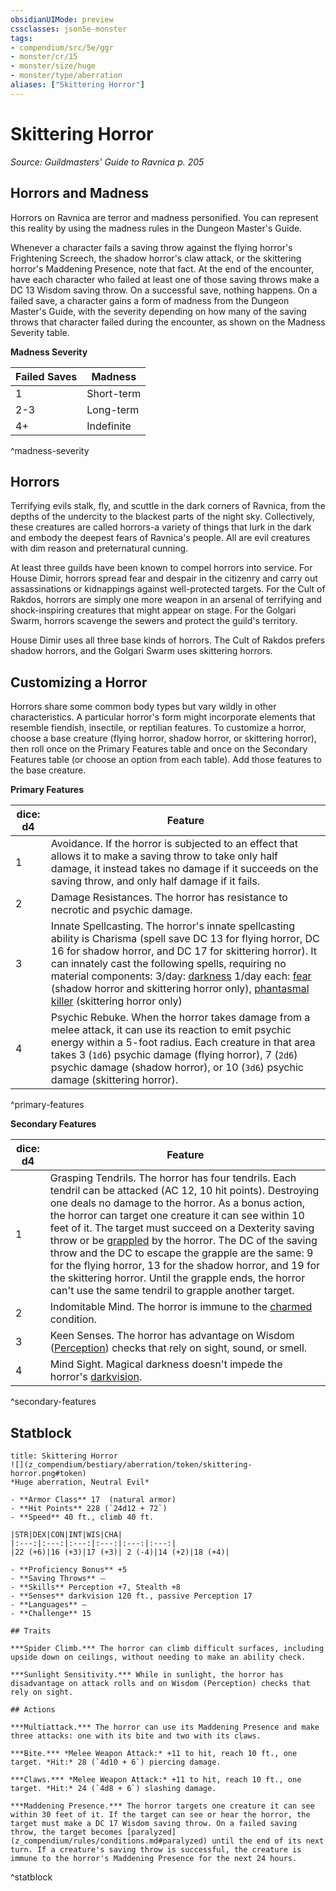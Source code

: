 ```yaml
---
obsidianUIMode: preview
cssclasses: json5e-monster
tags:
- compendium/src/5e/ggr
- monster/cr/15
- monster/size/huge
- monster/type/aberration
aliases: ["Skittering Horror"]
---
```

# Skittering Horror
*Source: Guildmasters' Guide to Ravnica p. 205*  

## Horrors and Madness

Horrors on Ravnica are terror and madness personified. You can represent this reality by using the madness rules in the Dungeon Master's Guide.

Whenever a character fails a saving throw against the flying horror's Frightening Screech, the shadow horror's claw attack, or the skittering horror's Maddening Presence, note that fact. At the end of the encounter, have each character who failed at least one of those saving throws make a DC 13 Wisdom saving throw. On a successful save, nothing happens. On a failed save, a character gains a form of madness from the Dungeon Master's Guide, with the severity depending on how many of the saving throws that character failed during the encounter, as shown on the Madness Severity table.

**Madness Severity**

| Failed Saves | Madness |
|--------------|---------|
| 1 | Short-term |
| 2-3 | Long-term |
| 4+ | Indefinite |
^madness-severity

## Horrors

Terrifying evils stalk, fly, and scuttle in the dark corners of Ravnica, from the depths of the undercity to the blackest parts of the night sky. Collectively, these creatures are called horrors-a variety of things that lurk in the dark and embody the deepest fears of Ravnica's people. All are evil creatures with dim reason and preternatural cunning.

At least three guilds have been known to compel horrors into service. For House Dimir, horrors spread fear and despair in the citizenry and carry out assassinations or kidnappings against well-protected targets. For the Cult of Rakdos, horrors are simply one more weapon in an arsenal of terrifying and shock-inspiring creatures that might appear on stage. For the Golgari Swarm, horrors scavenge the sewers and protect the guild's territory.

House Dimir uses all three base kinds of horrors. The Cult of Rakdos prefers shadow horrors, and the Golgari Swarm uses skittering horrors.

## Customizing a Horror

Horrors share some common body types but vary wildly in other characteristics. A particular horror's form might incorporate elements that resemble fiendish, insectile, or reptilian features. To customize a horror, choose a base creature (flying horror, shadow horror, or skittering horror), then roll once on the Primary Features table and once on the Secondary Features table (or choose an option from each table). Add those features to the base creature.

**Primary Features**

| dice: d4 | Feature |
|----------|---------|
| 1 | Avoidance. If the horror is subjected to an effect that allows it to make a saving throw to take only half damage, it instead takes no damage if it succeeds on the saving throw, and only half damage if it fails. |
| 2 | Damage Resistances. The horror has resistance to necrotic and psychic damage. |
| 3 | Innate Spellcasting. The horror's innate spellcasting ability is Charisma (spell save DC 13 for flying horror, DC 16 for shadow horror, and DC 17 for skittering horror). It can innately cast the following spells, requiring no material components: 3/day: [darkness](z_compendium/spells/darkness.md) 1/day each: [fear](z_compendium/spells/fear.md) (shadow horror and skittering horror only), [phantasmal killer](z_compendium/spells/phantasmal-killer.md) (skittering horror only) |
| 4 | Psychic Rebuke. When the horror takes damage from a melee attack, it can use its reaction to emit psychic energy within a 5-foot radius. Each creature in that area takes 3 (`1d6`) psychic damage (flying horror), 7 (`2d6`) psychic damage (shadow horror), or 10 (`3d6`) psychic damage (skittering horror). |
^primary-features

**Secondary Features**

| dice: d4 | Feature |
|----------|---------|
| 1 | Grasping Tendrils. The horror has four tendrils. Each tendril can be attacked (AC 12, 10 hit points). Destroying one deals no damage to the horror. As a bonus action, the horror can target one creature it can see within 10 feet of it. The target must succeed on a Dexterity saving throw or be [grappled](z_compendium/rules/conditions.md#grappled) by the horror. The DC of the saving throw and the DC to escape the grapple are the same: 9 for the flying horror, 13 for the shadow horror, and 19 for the skittering horror. Until the grapple ends, the horror can't use the same tendril to grapple another target. |
| 2 | Indomitable Mind. The horror is immune to the [charmed](z_compendium/rules/conditions.md#charmed) condition. |
| 3 | Keen Senses. The horror has advantage on Wisdom ([Perception](z_compendium/rules/skills.md#Perception)) checks that rely on sight, sound, or smell. |
| 4 | Mind Sight. Magical darkness doesn't impede the horror's [darkvision](z_compendium/rules/senses.md#darkvision). |
^secondary-features

## Statblock

```ad-statblock
title: Skittering Horror
![](z_compendium/bestiary/aberration/token/skittering-horror.png#token)
*Huge aberration, Neutral Evil*

- **Armor Class** 17  (natural armor)
- **Hit Points** 228 (`24d12 + 72`)
- **Speed** 40 ft., climb 40 ft.

|STR|DEX|CON|INT|WIS|CHA|
|:---:|:---:|:---:|:---:|:---:|:---:|
|22 (+6)|16 (+3)|17 (+3)| 2 (-4)|14 (+2)|18 (+4)|

- **Proficiency Bonus** +5
- **Saving Throws** ⏤
- **Skills** Perception +7, Stealth +8
- **Senses** darkvision 120 ft., passive Perception 17
- **Languages** —
- **Challenge** 15

## Traits

***Spider Climb.*** The horror can climb difficult surfaces, including upside down on ceilings, without needing to make an ability check.

***Sunlight Sensitivity.*** While in sunlight, the horror has disadvantage on attack rolls and on Wisdom (Perception) checks that rely on sight.

## Actions

***Multiattack.*** The horror can use its Maddening Presence and make three attacks: one with its bite and two with its claws.

***Bite.*** *Melee Weapon Attack:* +11 to hit, reach 10 ft., one target. *Hit:* 28 (`4d10 + 6`) piercing damage.

***Claws.*** *Melee Weapon Attack:* +11 to hit, reach 10 ft., one target. *Hit:* 24 (`4d8 + 6`) slashing damage.

***Maddening Presence.*** The horror targets one creature it can see within 30 feet of it. If the target can see or hear the horror, the target must make a DC 17 Wisdom saving throw. On a failed saving throw, the target becomes [paralyzed](z_compendium/rules/conditions.md#paralyzed) until the end of its next turn. If a creature's saving throw is successful, the creature is immune to the horror's Maddening Presence for the next 24 hours.
```
^statblock